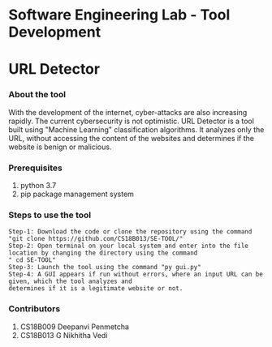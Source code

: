 # Software Engineering Lab - Tool Development

# URL Detector

### About the tool
With the development of the internet, cyber-attacks are also increasing rapidly. The current cybersecurity 
is not optimistic. URL Detector is a tool built using "Machine Learning" classification algorithms.
It analyzes only the URL, without accessing the content of the websites and determines if the website is benign 
or malicious.

### Prerequisites
1. python 3.7
2. pip package management system

### Steps to use the tool
```
Step-1: Download the code or clone the repository using the command "git clone https://github.com/CS18B013/SE-TOOL/"
Step-2: Open terminal on your local system and enter into the file location by changing the directory using the command 
" cd SE-TOOL"
Step-3: Launch the tool using the command "py gui.py"
Step-4: A GUI appears if run without errors, where an input URL can be given, which the tool analyzes and 
determines if it is a legitimate website or not.

```

### Contributors
1. CS18B009 Deepanvi Penmetcha
2. CS18B013 G Nikhitha Vedi
